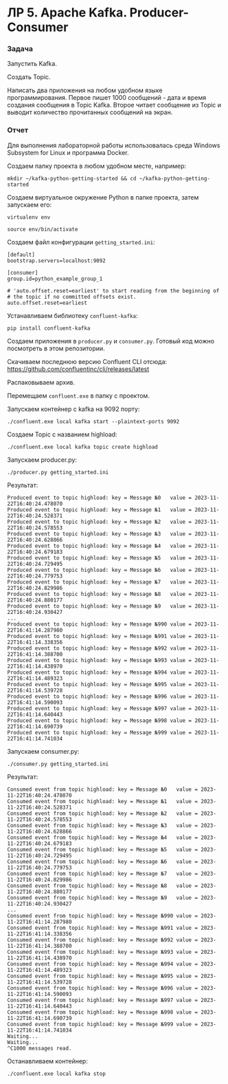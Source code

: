 # ЛР 5. Apache Kafka. Producer-Consumer
### Задача 

Запустить Kafka.

Создать Topic.

Написать два приложения на любом удобном языке программирования. Первое пишет 1000 сообщений - дата и время создания сообщения в Topic Kafka. Второе читает сообщение из Topic и выводит количество прочитанных сообщений на экран.

### Отчет

Для выполнения лабораторной работы использовалась среда Windows Subsystem for Linux и программа Docker.

Создаем папку проекта в любом удобном месте, например:
```
mkdir ~/kafka-python-getting-started && cd ~/kafka-python-getting-started
```

Создаем виртуальное окружение Python в папке проекта, затем запускаем его:
```
virtualenv env

source env/bin/activate
```

Создаем файл конфигурации `getting_started.ini`:
```
[default]
bootstrap.servers=localhost:9092

[consumer]
group.id=python_example_group_1

# 'auto.offset.reset=earliest' to start reading from the beginning of
# the topic if no committed offsets exist.
auto.offset.reset=earliest
```

Устанавливаем библиотеку `confluent-kafka`:
```
pip install confluent-kafka
```

Создаем приложения в `producer.py` и `consumer.py`. Готовый код можно посмотреть в этом репозитории.

Скачиваем последнюю версию Confluent CLI отсюда: https://github.com/confluentinc/cli/releases/latest

Распаковываем архив.

Перемещаем `confluent.exe` в папку с проектом.

Запускаем контейнер с kafka на 9092 порту:
```
./confluent.exe local kafka start --plaintext-ports 9092
```

Создаем Topic с названием highload:
```
./confluent.exe local kafka topic create highload
```

Запускаем producer.py:
```
./producer.py getting_started.ini
```

Результат:
```
Produced event to topic highload: key = Message №0   value = 2023-11-22T16:40:24.478070
Produced event to topic highload: key = Message №1   value = 2023-11-22T16:40:24.528371
Produced event to topic highload: key = Message №2   value = 2023-11-22T16:40:24.578553
Produced event to topic highload: key = Message №3   value = 2023-11-22T16:40:24.628866
Produced event to topic highload: key = Message №4   value = 2023-11-22T16:40:24.679183
Produced event to topic highload: key = Message №5   value = 2023-11-22T16:40:24.729495
Produced event to topic highload: key = Message №6   value = 2023-11-22T16:40:24.779753
Produced event to topic highload: key = Message №7   value = 2023-11-22T16:40:24.829986
Produced event to topic highload: key = Message №8   value = 2023-11-22T16:40:24.880177
Produced event to topic highload: key = Message №9   value = 2023-11-22T16:40:24.930427
...
Produced event to topic highload: key = Message №990 value = 2023-11-22T16:41:14.287980
Produced event to topic highload: key = Message №991 value = 2023-11-22T16:41:14.338356
Produced event to topic highload: key = Message №992 value = 2023-11-22T16:41:14.388700
Produced event to topic highload: key = Message №993 value = 2023-11-22T16:41:14.438970
Produced event to topic highload: key = Message №994 value = 2023-11-22T16:41:14.489323
Produced event to topic highload: key = Message №995 value = 2023-11-22T16:41:14.539728
Produced event to topic highload: key = Message №996 value = 2023-11-22T16:41:14.590093
Produced event to topic highload: key = Message №997 value = 2023-11-22T16:41:14.640443
Produced event to topic highload: key = Message №998 value = 2023-11-22T16:41:14.690739
Produced event to topic highload: key = Message №999 value = 2023-11-22T16:41:14.741034
```

Запускаем consumer.py:
```
./consumer.py getting_started.ini
```

Результат:
```
Consumed event from topic highload: key = Message №0   value = 2023-11-22T16:40:24.478070
Consumed event from topic highload: key = Message №1   value = 2023-11-22T16:40:24.528371
Consumed event from topic highload: key = Message №2   value = 2023-11-22T16:40:24.578553
Consumed event from topic highload: key = Message №3   value = 2023-11-22T16:40:24.628866
Consumed event from topic highload: key = Message №4   value = 2023-11-22T16:40:24.679183
Consumed event from topic highload: key = Message №5   value = 2023-11-22T16:40:24.729495
Consumed event from topic highload: key = Message №6   value = 2023-11-22T16:40:24.779753
Consumed event from topic highload: key = Message №7   value = 2023-11-22T16:40:24.829986
Consumed event from topic highload: key = Message №8   value = 2023-11-22T16:40:24.880177
Consumed event from topic highload: key = Message №9   value = 2023-11-22T16:40:24.930427
...
Consumed event from topic highload: key = Message №990 value = 2023-11-22T16:41:14.287980
Consumed event from topic highload: key = Message №991 value = 2023-11-22T16:41:14.338356
Consumed event from topic highload: key = Message №992 value = 2023-11-22T16:41:14.388700
Consumed event from topic highload: key = Message №993 value = 2023-11-22T16:41:14.438970
Consumed event from topic highload: key = Message №994 value = 2023-11-22T16:41:14.489323
Consumed event from topic highload: key = Message №995 value = 2023-11-22T16:41:14.539728
Consumed event from topic highload: key = Message №996 value = 2023-11-22T16:41:14.590093
Consumed event from topic highload: key = Message №997 value = 2023-11-22T16:41:14.640443
Consumed event from topic highload: key = Message №998 value = 2023-11-22T16:41:14.690739
Consumed event from topic highload: key = Message №999 value = 2023-11-22T16:41:14.741034
Waiting...
Waiting...
^C1000 messages read.
```

Останавливаем контейнер:
```
./confluent.exe local kafka stop
```
